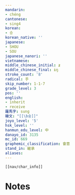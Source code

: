 ```yaml
---
mandarin:
- chéng
cantonese:
- sing4
korean:
- 승
korean_native: ''
japanese:
- SHOU
- SOU
japanese_nanori: ''
vietnamese:
middle_chinese_initial: ʑ
middle_chinese_final: ɨŋ
stroke_count: '8'
radical: 手
skip_number: 1-1-7
grade_level: 3
pos: ''
english:
- inherit
- receive
羅馬字: sung
韓文: "[[\b숭]]"
joyo_level: '5'
hsk_level: ''
hanmun_edu_level: 中
danayo_id: 3135
mc_id: 669
graphemic_classification: 會意
stand_in: 継承
aliases:
---
```

```meta-bind-embed
[[nav/char_info]]
```

# Notes
